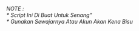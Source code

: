 <h6>NOTE :<br>* Script Ini Di Buat Untuk Senang"<br>* Gunakan Sewajarnya Atau Akun Akan Kena Bisu</h6>
